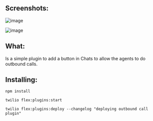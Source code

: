 ## Screenshots:

![image](https://user-images.githubusercontent.com/1012787/190696690-f5793359-e112-4359-b68a-e392295900b2.png)

![image](https://user-images.githubusercontent.com/1012787/190697460-2da80aad-47be-4a3d-bcac-a3b3b05760e6.png)

## What:

Is a simple plugin to add a button in Chats to allow the agents to do outbound calls.

## Installing:

`npm install`

`twilio flex:plugins:start`

`twilio flex:plugins:deploy --changelog "deploying outbound call plugin"`
